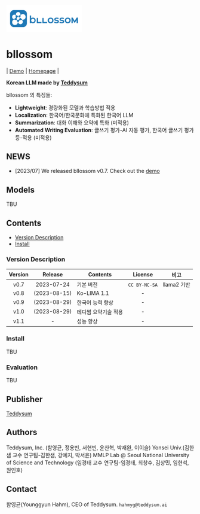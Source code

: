 <img src="./bllossom_icon.png" width="40%" height="40%">

# bllossom

| [Demo](http://teddysum.ai/) | [Homepage](http://teddysum.ai/) |

**Korean LLM made by [Teddysum](http://teddysum.ai/)**

bllossom 의 특징들:

* **Lightweight**: 경량화된 모델과 학습방법 적용
* **Localization**: 한국어/한국문화에 특화된 한국어 LLM
* **Summarization**: 대화 이해와 요약에 특화 (미적용)
* **Automated Writing Evaluation**: 글쓰기 평가-AI 자동 평가, 한국어 글쓰기 평가 등-적용 (미적용)

## NEWS
* [2023/07] We released bllossom v0.7. Check out the [demo](http://teddysum.ai/)

## Models
TBU

## Contents
* [Version Description](https://github.com/teddysum/bllossom#version-description)
* [Install](https://github.com/teddysum/bllossom/#install)

### Version Description
| Version| Release      | Contents           | License     | 비고     |
|:------:|:------------:|--------------------|:------------:|:--------:|
| v0.7   | 2023-07-24   | 기본 버전           |`CC BY-NC-SA`|llama2 기반|
| v0.8   | (2023-08-15) | Ko-LIMA 1.1         |   -         |          |
| v0.9   | (2023-08-29) | 한국어 능력 향상     |   -         |           |
| v1.0   | (2023-08-29) | 테디썸 요약기술 적용 |   -         |           |
| v1.1   | -            | 성능 향상            |   -         |          |

### Install
TBU

### Evaluation
TBU

## Publisher
[Teddysum](http://teddysum.ai/)

## Authors
Teddysum, Inc. (함영균, 정용빈, 서현빈, 윤찬혁, 박재완, 이이슬)
Yonsei Univ.(김한샘 교수 연구팀-김한샘, 강예지, 박서윤)
MMLP Lab @ Seoul National University of Science and Technology (임경태 교수 연구팀-임경태, 최창수, 김상민, 임현석, 원인호)

## Contact
함영균(Younggyun Hahm), CEO of Teddysum. `hahmyg@teddysum.ai`

